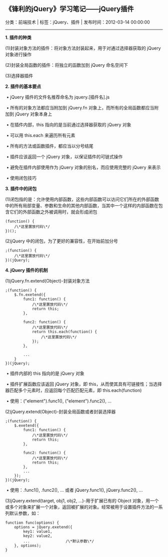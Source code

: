 ## 《锋利的jQuery》学习笔记——jQuery插件

分类：前端技术 | 标签：jQuery、插件 | 发布时间：2012-03-14 00:00:00

___

​**1. 插件的种类**

(1)封装对象方法的插件：将对象方法封装起来，用于对通过选择器获取的 jQuery
对象进行操作

(2)封装全局函数的插件：将独立的函数加到 jQuery 命名空间下

(3)选择器插件


​**2. 插件的基本要点**

 • jQuery 插件的文件名推荐命名为 jquery.[插件名].js

 • 所有的对象方法都应当附加到 jQuery.fn
对象上，而所有的全局函数都应当附加到 jQuery 对象本身上

 • 在插件内部，this 指向的是当前通过选择器获取的 jQuery 对象

 • 可以用 this.each 来遍历所有元素

 • 所有的方法或函数插件，都应当以分号结尾

 • 插件应该返回一个 jQuery 对象，以保证插件的可链式操作

 • 避免在插件内部使用作为 jQuery 对象的别名，而应使用完整的 jQuery
来表示

 • 使用闭包技巧


​**3. 插件中的闭包**

(1)闭包指的是：允许使用内部函数，这些内部函数可以访问它们所在的外部函数中的所有局部变量、参数和生命的其他内部函数，当其中一个这样的内部函数在包含它们的外部函数之外被调用时，就会形成闭包

```
(function() {
	/\*这里置放代码\*/
})();
```

(2)jQuery 中的闭包，为了更好的兼容性，在开始前加分号

```
;(function() {
	/\*这里置放代码\*/
})(jQuery);
```

​**4. jQuery 插件的机制**

(1)jQuery.fn.extend(Object)-封装对象方法
```
;(function() {
	$.fn.exetend({
		func1: function() {
			/\*这里置放代码\*/
			return this;
		},

		func2: function() {
			/\*这里置放代码\*/
			return this.each(function() {
				/\*这里置放代码\*/
			});
		},
		
		...
	}
})(jQuery);
```

 • 插件内部的 this 指向的是 jQuery 对象

 • 插件扩展函数应该返回 jQuery 对象，即
this，从而使其具有可链接性；当选择器匹配多个元素时，应返回每个匹配匹配元素，即
this.each(function)

 • 使用：("element").func1(), ("element").func2(), ...

(2)jQuery.extend(Object)-封装全局函数或者封装选择器

```
;(function() {
	$.exetend({
		func1: function() {
			/\*这里置放代码\*/
			return this;
		},

		func2: function() {
			/\*这里置放代码\*/
			return this;
		},
		...
	});
})(jQuery);
```

 • 使用：.func1(), .func2(), ... 或者 jQuery.func1(), jQuery.func2(),
...

(3)jQuery.extend(target, obj1, obj2, ...)-用于扩展已有的 Object
对象，用一个或多个对象来扩展一个对象，返回被扩展的对象。经常被用于设置插件方法的一系列默认参数，如：

```
function func(options) {
	options = jQuery.exetend({
		key1: value1,
		key2: value2,
		...                /\*默认参数\*/
	}, options);
}
```